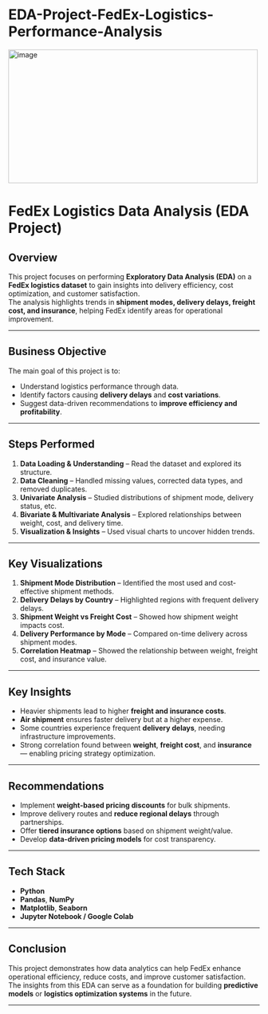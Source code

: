 # EDA-Project-FedEx-Logistics-Performance-Analysis
<img width="500" height="268" alt="image" src="https://github.com/user-attachments/assets/6ad861fc-1cc9-4edd-a305-335340d4d57f" />




#  **FedEx Logistics Data Analysis (EDA Project)**

##  Overview
This project focuses on performing **Exploratory Data Analysis (EDA)** on a **FedEx logistics dataset** to gain insights into delivery efficiency, cost optimization, and customer satisfaction.  
The analysis highlights trends in **shipment modes, delivery delays, freight cost, and insurance**, helping FedEx identify areas for operational improvement.

---

##  Business Objective
The main goal of this project is to:
- Understand logistics performance through data.  
- Identify factors causing **delivery delays** and **cost variations**.  
- Suggest data-driven recommendations to **improve efficiency and profitability**.  

---

##  Steps Performed
1. **Data Loading & Understanding** – Read the dataset and explored its structure.  
2. **Data Cleaning** – Handled missing values, corrected data types, and removed duplicates.  
3. **Univariate Analysis** – Studied distributions of shipment mode, delivery status, etc.  
4. **Bivariate & Multivariate Analysis** – Explored relationships between weight, cost, and delivery time.  
5. **Visualization & Insights** – Used visual charts to uncover hidden trends.  

---

##  Key Visualizations
1.  **Shipment Mode Distribution** – Identified the most used and cost-effective shipment methods.  
2.  **Delivery Delays by Country** – Highlighted regions with frequent delivery delays.  
3.  **Shipment Weight vs Freight Cost** – Showed how shipment weight impacts cost.  
4.  **Delivery Performance by Mode** – Compared on-time delivery across shipment modes.  
5.  **Correlation Heatmap** – Showed the relationship between weight, freight cost, and insurance value.

---

##  Key Insights
- Heavier shipments lead to higher **freight and insurance costs**.  
- **Air shipment** ensures faster delivery but at a higher expense.  
- Some countries experience frequent **delivery delays**, needing infrastructure improvements.  
- Strong correlation found between **weight**, **freight cost**, and **insurance** — enabling pricing strategy optimization.  

---

##  Recommendations
- Implement **weight-based pricing discounts** for bulk shipments.  
- Improve delivery routes and **reduce regional delays** through partnerships.  
- Offer **tiered insurance options** based on shipment weight/value.  
- Develop **data-driven pricing models** for cost transparency.  

---

##  Tech Stack
- **Python**
- **Pandas**, **NumPy**
- **Matplotlib**, **Seaborn**
- **Jupyter Notebook / Google Colab**

---

##  Conclusion
This project demonstrates how data analytics can help FedEx enhance operational efficiency, reduce costs, and improve customer satisfaction.  
The insights from this EDA can serve as a foundation for building **predictive models** or **logistics optimization systems** in the future.

---



